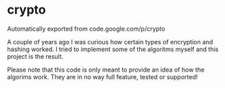 # crypto
Automatically exported from code.google.com/p/crypto

A couple of years ago I was curious how certain types of encryption and hashing worked.
I tried to implement some of the algoritms myself and this project is the result.

Please note that this code is only meant to provide an idea of how the algorims work.
They are in no way full feature, tested or supported!
